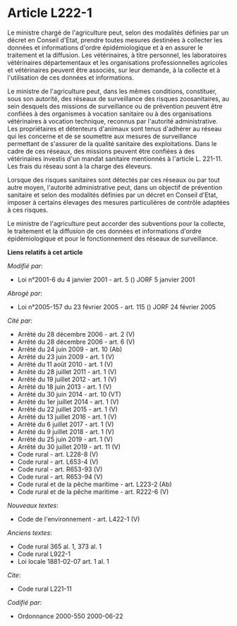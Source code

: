 # Article L222-1

Le ministre chargé de l'agriculture peut, selon des modalités définies par un décret en Conseil d'Etat, prendre toutes
mesures destinées à collecter les données et informations d'ordre épidémiologique et à en assurer le traitement et la
diffusion. Les vétérinaires, à titre personnel, les laboratoires vétérinaires départementaux et les organisations
professionnelles agricoles et vétérinaires peuvent être associés, sur leur demande, à la collecte et à l'utilisation de ces
données et informations.

Le ministre de l'agriculture peut, dans les mêmes conditions, constituer, sous son autorité, des réseaux de surveillance des
risques zoosanitaires, au sein desquels des missions de surveillance ou de prévention peuvent être confiées à des organismes
à vocation sanitaire ou à des organisations vétérinaires à vocation technique, reconnus par l'autorité administrative. Les
propriétaires et détenteurs d'animaux sont tenus d'adhérer au réseau qui les concerne et de se soumettre aux mesures de
surveillance permettant de s'assurer de la qualité sanitaire des exploitations. Dans le cadre de ces réseaux, des missions
peuvent être confiées à des vétérinaires investis d'un mandat sanitaire mentionnés à l'article L. 221-11. Les frais du réseau
sont à la charge des éleveurs.

Lorsque des risques sanitaires sont détectés par ces réseaux ou par tout autre moyen, l'autorité administrative peut, dans un
objectif de prévention sanitaire et selon des modalités définies par un décret en Conseil d'Etat, imposer à certains élevages
des mesures particulières de contrôle adaptées à ces risques.

Le ministre de l'agriculture peut accorder des subventions pour la collecte, le traitement et la diffusion de ces données et
informations d'ordre épidémiologique et pour le fonctionnement des réseaux de surveillance.

**Liens relatifs à cet article**

_Modifié par_:

  - Loi n°2001-6 du 4 janvier 2001 - art. 5 () JORF 5 janvier 2001

_Abrogé par_:

  - Loi n°2005-157 du 23 février 2005 - art. 115 () JORF 24 février 2005

_Cité par_:

  - Arrêté du 28 décembre 2006 - art. 2 (V)
  - Arrêté du 28 décembre 2006 - art. 6 (V)
  - Arrêté du 24 juin 2009 - art. 10 (Ab)
  - Arrêté du 23 juin 2009 - art. 1 (V)
  - Arrêté du 11 août 2010 - art. 1 (V)
  - Arrêté du 28 juillet 2011 - art. 1 (V)
  - Arrêté du 19 juillet 2012 - art. 1 (V)
  - Arrêté du 18 juin 2013 - art. 1 (V)
  - Arrêté du 30 juin 2014 - art. 10 (VT)
  - Arrêté du 1er juillet 2014 - art. 1 (V)
  - Arrêté du 22 juillet 2015 - art. 1 (V)
  - Arrêté du 13 juillet 2016 - art. 1 (V)
  - Arrêté du 6 juillet 2017 - art. 1 (V)
  - Arrêté du 9 juillet 2018 - art. 1 (V)
  - Arrêté du 25 juin 2019 - art. 1 (V)
  - Arrêté du 30 juillet 2019 - art. 11 (V)
  - Code rural - art. L228-8 (V)
  - Code rural - art. L653-4 (V)
  - Code rural - art. R653-93 (V)
  - Code rural - art. R653-94 (V)
  - Code rural et de la pêche maritime - art. L223-2 (Ab)
  - Code rural et de la pêche maritime - art. R222-6 (V)

_Nouveaux textes_:

  - Code de l'environnement - art. L422-1 (V)

_Anciens textes_:

  - Code rural 365 al. 1, 373 al. 1
  - Code rural L922-1
  - Loi locale 1881-02-07 art. 1 al. 1

_Cite_:

  - Code rural L221-11

_Codifié par_:

  - Ordonnance 2000-550 2000-06-22
